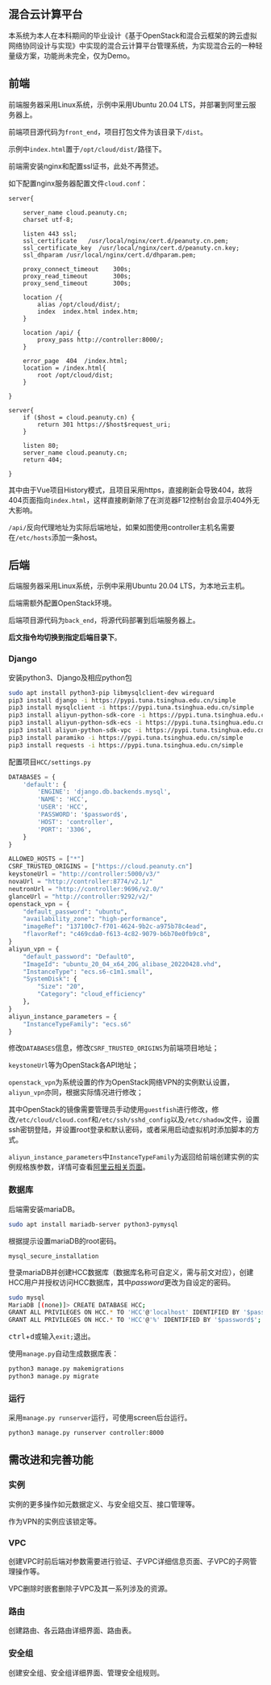 ## 混合云计算平台

本系统为本人在本科期间的毕业设计《基于OpenStack和混合云框架的跨云虚拟网络协同设计与实现》中实现的混合云计算平台管理系统，为实现混合云的一种轻量级方案，功能尚未完全，仅为Demo。

## 前端

前端服务器采用Linux系统，示例中采用Ubuntu 20.04 LTS，并部署到阿里云服务器上。

前端项目源代码为`front_end`，项目打包文件为该目录下`/dist`。

示例中`index.html`置于`/opt/cloud/dist/`路径下。

前端需安装nginx和配置ssl证书，此处不再赘述。

如下配置nginx服务器配置文件`cloud.conf`：

```
server{

	server_name cloud.peanuty.cn;
	charset utf-8;

	listen 443 ssl;
	ssl_certificate   /usr/local/nginx/cert.d/peanuty.cn.pem;
    ssl_certificate_key  /usr/local/nginx/cert.d/peanuty.cn.key;
    ssl_dhparam /usr/local/nginx/cert.d/dhparam.pem;
    
	proxy_connect_timeout    300s;
    proxy_read_timeout       300s;
    proxy_send_timeout       300s;
	
	location /{
		alias /opt/cloud/dist/;
		index  index.html index.htm;
	}

    location /api/ {
        proxy_pass http://controller:8000/;
    }

    error_page  404  /index.html;
    location = /index.html{
        root /opt/cloud/dist;
    }

}

server{
    if ($host = cloud.peanuty.cn) {
        return 301 https://$host$request_uri;
    }

    listen 80;
    server_name cloud.peanuty.cn;
    return 404;
    
}
```

其中由于Vue项目History模式，且项目采用https，直接刷新会导致404，故将404页面指向`index.html`，这样直接刷新除了在浏览器F12控制台会显示404外无大影响。

`/api/`反向代理地址为实际后端地址，如果如图使用controller主机名需要在`/etc/hosts`添加一条host。

## 后端

后端服务器采用Linux系统，示例中采用Ubuntu 20.04 LTS，为本地云主机。

后端需额外配置OpenStack环境。

后端项目源代码为`back_end`，将源代码部署到后端服务器上。

**后文指令均切换到指定后端目录下**。

### Django

安装python3、Django及相应python包

```bash
sudo apt install python3-pip libmysqlclient-dev wireguard
pip3 install django -i https://pypi.tuna.tsinghua.edu.cn/simple
pip3 install mysqlclient -i https://pypi.tuna.tsinghua.edu.cn/simple
pip3 install aliyun-python-sdk-core -i https://pypi.tuna.tsinghua.edu.cn/simple
pip3 install aliyun-python-sdk-ecs -i https://pypi.tuna.tsinghua.edu.cn/simple
pip3 install aliyun-python-sdk-vpc -i https://pypi.tuna.tsinghua.edu.cn/simple
pip3 install paramiko -i https://pypi.tuna.tsinghua.edu.cn/simple
pip3 install requests -i https://pypi.tuna.tsinghua.edu.cn/simple
```

配置项目`HCC/settings.py`

```python
DATABASES = {
    'default': {
        'ENGINE': 'django.db.backends.mysql',
        'NAME': 'HCC',
        'USER': 'HCC',
        'PASSWORD': '$password$',
        'HOST': 'controller',
        'PORT': '3306',
    }
}

ALLOWED_HOSTS = ["*"]
CSRF_TRUSTED_ORIGINS = ["https://cloud.peanuty.cn"]
keystoneUrl = "http://controller:5000/v3/"
novaUrl = "http://controller:8774/v2.1/"
neutronUrl = "http://controller:9696/v2.0/"
glanceUrl = "http://controller:9292/v2/"
openstack_vpn = {
    "default_password": "ubuntu",
    "availability_zone": "high-performance",
    "imageRef": "137100c7-f701-4624-9b2c-a975b78c4ead",
    "flavorRef": "c469cda0-f613-4c82-9079-b6b70e0fb9c8",
}
aliyun_vpn = {
    "default_password": "Default0",
    "ImageId": "ubuntu_20_04_x64_20G_alibase_20220428.vhd",
    "InstanceType": "ecs.s6-c1m1.small",
    "SystemDisk": {
        "Size": "20",
        "Category": "cloud_efficiency"
    },
}
aliyun_instance_parameters = {
    "InstanceTypeFamily": "ecs.s6"
}

```

修改`DATABASES`信息，修改`CSRF_TRUSTED_ORIGINS`为前端项目地址；

`keystoneUrl`等为OpenStack各API地址；

`openstack_vpn`为系统设置的作为OpenStack网络VPN的实例默认设置，`aliyun_vpn`亦同，根据实际情况进行修改；

其中OpenStack的镜像需要管理员手动使用`guestfish`进行修改，修改`/etc/cloud/cloud.conf`和`/etc/ssh/sshd_config`以及`/etc/shadow`文件，设置ssh密钥登陆，并设置root登录和默认密码，或者采用启动虚拟机时添加脚本的方式。

`aliyun_instance_parameters`中`InstanceTypeFamily`为返回给前端创建实例的实例规格族参数，详情可查看[阿里云相关页面](https://help.aliyun.com/document_detail/25378.htm)。

### 数据库

后端需安装mariaDB。

```bash
sudo apt install mariadb-server python3-pymysql
```

根据提示设置mariaDB的root密码。

```
mysql_secure_installation
```

登录mariaDB并创建HCC数据库（数据库名称可自定义，需与前文对应），创建HCC用户并授权访问HCC数据库，其中$password$更改为自设定的密码。

```bash
sudo mysql
MariaDB [(none)]> CREATE DATABASE HCC;
GRANT ALL PRIVILEGES ON HCC.* TO 'HCC'@'localhost' IDENTIFIED BY '$password$';
GRANT ALL PRIVILEGES ON HCC.* TO 'HCC'@'%' IDENTIFIED BY '$password$';
```

<kbd>ctrl</kbd>+<kbd>d</kbd>或输入`exit;`退出。

使用`manage.py`自动生成数据库表：

```bash
python3 manage.py makemigrations
python3 manage.py migrate
```

### 运行

采用`manage.py runserver`运行，可使用screen后台运行。

```bash
python3 manage.py runserver controller:8000
```

## 需改进和完善功能

### 实例

实例的更多操作如元数据定义、与安全组交互、接口管理等。

作为VPN的实例应该锁定等。

### VPC

创建VPC时前后端对参数需要进行验证、子VPC详细信息页面、子VPC的子网管理操作等。

VPC删除时嵌套删除子VPC及其一系列涉及的资源。

### 路由

创建路由、各云路由详细界面、路由表。

### 安全组

创建安全组、安全组详细界面、管理安全组规则。
